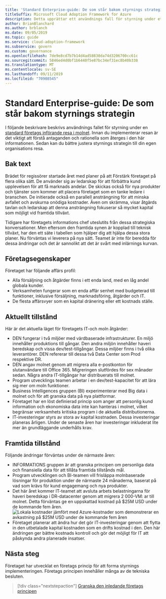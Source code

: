 ```yaml
---
title: 'Standard Enterprise-guide: De som står bakom styrnings strategin'
titleSuffix: Microsoft Cloud Adoption Framework for Azure
description: Detta upprättar ett användnings fall för styrning under ett standard företags moln införande resa.
author: BrianBlanchard
ms.author: brblanch
ms.date: 09/05/2019
ms.topic: guide
ms.service: cloud-adoption-framework
ms.subservice: govern
ms.custom: governance
ms.openlocfilehash: 7de9e8cd7b7b14d4ad58830da74d3206700cc61c
ms.sourcegitcommit: 5846ed4d0bf1b6440f5e87bc34ef31ec8b40b338
ms.translationtype: MT
ms.contentlocale: sv-SE
ms.lasthandoff: 09/11/2019
ms.locfileid: "70908545"
---
```

# <a name="standard-enterprise-guide-the-narrative-behind-the-governance-strategy"></a>Standard Enterprise-guide: De som står bakom styrnings strategin

I följande beskrivare beskrivs användnings fallet för styrning under en [standard företags införande resa i molnet](./index.md). Innan du implementerar resan är det viktigt att förstå antaganden och rationella som återges i den här informationen. Sedan kan du bättre justera styrnings strategin till din egen organisations resa.

## <a name="back-story"></a>Bak text

Brädet för regissörer startade året med planer på att Förstärk företaget på flera olika sätt. De använder sig av ledarskap för att förbättra kund upplevelsen för att få marknads andelar. De skickas också för nya produkter och tjänster som kommer att placera företaget som en tanke ledare i branschen. De initierade också en parallell ansträngning för att minska avfallet och avskurna onödiga kostnader. Även om skrämma, visar åtgärds tavlan och ledarskap att denna ansträngning fokuserar så mycket kapital som möjligt vid framtida tillväxt.

Tidigare har företagets informations chef uteslutits från dessa strategiska konversationer. Men eftersom den framtida synen är kopplad till teknisk tillväxt, har den ett säte i tabellen som hjälper dig att hjälpa dessa stora planer. Nu förväntas vi leverera på nya sätt. Teamet är inte för beredda för dessa ändringar och det är sannolikt att det är svårt med inlärnings kurvan.

## <a name="business-characteristics"></a>Företagsegenskaper

Företaget har följande affärs profil:

- Alla försäljning och åtgärder finns i ett enda land, med en låg andel globala kunder.
- Verksamheten fungerar som en enda affär senhet med budgeterad till funktioner, inklusive försäljning, marknadsföring, åtgärder och IT.
- De flesta affärsvyer som en kapital dränering eller ett kostnads ställe.

## <a name="current-state"></a>Aktuellt tillstånd

Här är det aktuella läget för företagets IT-och moln åtgärder:

- DEN fungerar i två miljöer med värdbaserade infrastrukturer. En miljö innehåller produktions till gångar. Den andra miljön innehåller haveri beredskap och vissa dev/test-tillgångar. Dessa miljöer finns i två olika leverantörer. DEN refererar till dessa två Data Center som Prod respektive DR.
- DEN angav molnet genom att migrera alla e-postkonton för slutanvändare till Office 365. Migreringen slutfördes för sex månader sedan. Några andra IT-tillgångar har distribuerats till molnet.
- Program utvecklings teamen arbetar i en dev/test-kapacitet för att lära sig mer om moln funktioner.
- Business Intelligences gruppen (BI) experimenterar med Big data i molnet och för att granska data på nya plattformar.
- Företaget har en löst definierad princip som anger att personlig kund information och ekonomiska data inte kan hanteras i molnet, vilket begränsar verksamhets kritiska program i de aktuella distributionerna.
- IT-investeringar styrs av stora av kapital kostnaden. Dessa investeringar planeras årligen. Under de senaste åren har investeringar inkluderat lite mer än grundläggande underhålls krav.

## <a name="future-state"></a>Framtida tillstånd

Följande ändringar förväntas under de närmaste åren:

- INFORMATIONS gruppen är att granska principen om personliga data och finansiella data för att tillåta framtida tillstånds mål.
- Program utvecklingen och BI-teamen vill frisläppa molnbaserade lösningar för produktion under de närmaste 24 månaderna, baserat på vad som krävs för kund engagemang och nya produkter.
- Det här året kommer IT-teamet att avsluta arbets belastningarna för haveri beredskap i DR-datacenter genom att migrera 2 000-VM: ar till molnet. Detta förväntas ge en uppskattad kostnad på $25M USD under de kommande fem åren.
    ![Lokala kostnader jämfört med Azure-kostnader som demonstrerar en avkastning på $25M USD under de kommande fem åren](../../../_images/governance/calculator-small-to-medium-enterprise.png)
- Företaget planerar att ändra hur det gör IT-investeringar genom att flytta in den utbetalade kapital kostnaden som en drifts kostnad i den. Den här ändringen ger bättre kostnads kontroll och gör det möjligt för IT att påskynda andra planerade insatser.

## <a name="next-steps"></a>Nästa steg

Företaget har utvecklat en företags princip för att forma styrnings implementeringen. Företags principen innehåller många av de tekniska besluten.

> [!div class="nextstepaction"]
> [Granska den inledande företags principen](./initial-corporate-policy.md)

